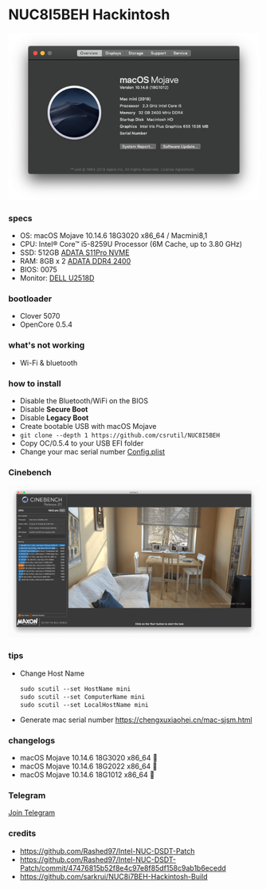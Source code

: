 # NUC8I5BEH Hackintosh

![Hackintosh](test/overview.png)

### specs

+ OS: macOS Mojave 10.14.6 18G3020 x86_64 / Macmini8,1
+ CPU: Intel® Core™ i5-8259U Processor (6M Cache, up to 3.80 GHz)
+ SSD: 512GB [ADATA S11Pro NVME](https://union-click.jd.com/jdc?e=&p=AyIGZRprFQMTBlQeUhwDFABcKx9KWkxYZUIeUENQDEsFA1BWThgJBABAHUBZCQUdRUFGGRJDD1MdQlUQQwVKDFRXFk8jQA4SBlQaWhALGwZTHFIlUERQV1gbFHJ3BglDUmhCYXgWWQcLVB4LZRprFQMTB1MeXxwGEjdlG1wlVHwHVBpaFAMTAVUeaxQyEgNSEloWARMPVhhfETIVB1wrWxwBFQRWHV8VBhFpFCtrJQEiN2UbaxYyUGlVGlsWBBsDUh8PFwQXVwIaUxIEF1NSSQ9BBBQEAB1bFDIQBlQfUg%3D%3D)
+ RAM: 8GB x 2 [ADATA DDR4 2400](https://union-click.jd.com/jdc?e=&p=AyIGZRteEgYSAVEcWRQyEARSGV0RAxAFVR5rUV1KWQorAlBHU0VeBUVNR0ZbSkdETlcNVQtHRVNSUVNLXANBRA1XB14DS10cQQVYD21XHgVWHFkTBhMFVxteJUZOXRUcBEFXcl8NXxNSHBsHMEIPUnIeC2UaaxUDEwdTHl8cBhI3ZRtcJUN8B1QaWBEEEwFlGmsVBhUOVBhYFQoRAF0SaxICGzdVElgSAREBURtfFmxTN2UrWCUyIgdlGGtXbEdXBh5fQgEaAlJLDBAEFQ9cGAlFBkEPVUsMFQFCAldLaxcDEwNc)
+ BIOS: 0075
+ Monitor: [DELL U2518D](https://union-click.jd.com/jdc?e=&p=AyIGZRtaHAAaAFUdWh0yEQZdHVoTAhsCVRhrUV1KWQorAlBHU0VeBUVNR0ZbSkdETlcNVQtHRVNSUVNLXANBRA1XB14DS10cQQVYD21XHgRUE10UBBIOUBtYJV1KRgVPGRwHcEQraAlXQE9%2FIWs9ZmIeC2UaaxUDEwdTHl8cBhI3ZRtcJUN8AVYfWhIFIgZlG18TABIPVRpTEAsQBWUcWxwyEg5WHFgWBBYHURg1VDIiN1YrayUCIgRlWTVHVxQDB0lTHAMUDlYeUhECG1IGGAkcARZTVR1dHQcSAmUZWhQGGw%3D%3D)

### bootloader
+ Clover 5070
+ OpenCore 0.5.4

### what's not working

+ Wi-Fi & bluetooth

### how to install

+ Disable the Bluetooth/WiFi on the BIOS
+ Disable __Secure Boot__
+ Disable __Legacy Boot__
+ Create bootable USB with macOS Mojave
+ `git clone --depth 1 https://github.com/csrutil/NUC8I5BEH`
+ Copy OC/0.5.4 to your USB EFI folder
+ Change your mac serial number [Config.plist](https://github.com/csrutil/NUC8I5BEH/blob/master/OC/0.5.4/OC/Config.plist#L660-L672)


### Cinebench

![Cinebench](test/cinebench.png)

### tips

+ Change Host Name
	```
	sudo scutil --set HostName mini
	sudo scutil --set ComputerName mini
	sudo scutil --set LocalHostName mini
	```

+ Generate mac serial number https://chengxuxiaohei.cn/mac-sjsm.html

### changelogs

+ macOS Mojave 10.14.6 18G3020 x86_64 🎉
+ macOS Mojave 10.14.6 18G2022 x86_64 🎉
+ macOS Mojave 10.14.6 18G1012 x86_64 🎉


### Telegram
[Join Telegram](https://t.me/intel_nuc)

### credits

+ https://github.com/Rashed97/Intel-NUC-DSDT-Patch
+ https://github.com/Rashed97/Intel-NUC-DSDT-Patch/commit/47476815b52f8e4c97e8f85df158c9ab1b6ecedd
+ https://github.com/sarkrui/NUC8i7BEH-Hackintosh-Build

